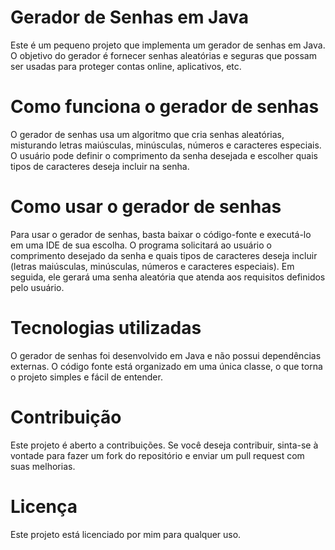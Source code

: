# Gerador de Senhas em Java
Este é um pequeno projeto que implementa um gerador de senhas em Java. O objetivo do gerador é fornecer senhas aleatórias e seguras que possam ser usadas para proteger contas online, aplicativos, etc.

# Como funciona o gerador de senhas
O gerador de senhas usa um algoritmo que cria senhas aleatórias, misturando letras maiúsculas, minúsculas, números e caracteres especiais. O usuário pode definir o comprimento da senha desejada e escolher quais tipos de caracteres deseja incluir na senha.

# Como usar o gerador de senhas
Para usar o gerador de senhas, basta baixar o código-fonte e executá-lo em uma IDE de sua escolha. O programa solicitará ao usuário o comprimento desejado da senha e quais tipos de caracteres deseja incluir (letras maiúsculas, minúsculas, números e caracteres especiais). Em seguida, ele gerará uma senha aleatória que atenda aos requisitos definidos pelo usuário.

# Tecnologias utilizadas
O gerador de senhas foi desenvolvido em Java e não possui dependências externas. O código fonte está organizado em uma única classe, o que torna o projeto simples e fácil de entender.

# Contribuição
Este projeto é aberto a contribuições. Se você deseja contribuir, sinta-se à vontade para fazer um fork do repositório e enviar um pull request com suas melhorias.

# Licença
Este projeto está licenciado por mim para qualquer uso.
